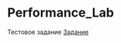 # Performance_Lab
Тестовое задание
[Задание](https://github.com/manssy/Performance_Lab/blob/main/Задание%20НТ.pdf)
